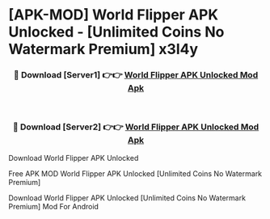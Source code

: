 # [APK-MOD] World Flipper APK Unlocked - [Unlimited Coins No Watermark Premium] x3l4y



<div align="center">
<h3>🔴 Download [Server1] 👉👉 <a href="https://momento.my/?title=World_Flipper_APK_Unlocked">World Flipper APK Unlocked Mod Apk</a></h3><br>

<h3>🔴 Download [Server2] 👉👉 <a href="https://momento.my/?title=World_Flipper_APK_Unlocked">World Flipper APK Unlocked Mod Apk</a></h3>
</div>



Download World Flipper APK Unlocked 

Free APK MOD World Flipper APK Unlocked [Unlimited Coins No Watermark Premium]

Download World Flipper APK Unlocked [Unlimited Coins No Watermark Premium] Mod For Android
